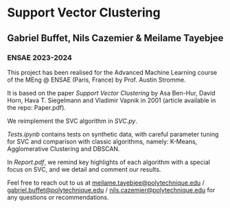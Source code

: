 # Support Vector Clustering

## Gabriel Buffet, Nils Cazemier & Meilame Tayebjee
### ENSAE 2023-2024

This project has been realised for the Advanced Machine Learning course of the MEng @ ENSAE (Paris, France) by Prof. Austin Stromme.

It is based on the paper _Support Vector Clustering_ by Asa Ben-Hur, David Horn, Hava T. Siegelmann and Vladimir Vapnik in 2001 (article available in the repo: Paper.pdf).

We reimplement the SVC algorithm in _SVC.py_.

_Tests.ipynb_ contains tests on synthetic data, with careful parameter tuning for SVC and comparison with classic algorithms, namely: K-Means, Agglomerative Clustering and DBSCAN.

In _Report.pdf_, we remind key highlights of each algorithm with a special focus on SVC, and we detail and comment our results. 

Feel free to reach out to us at meilame.tayebjee@polytechnique.edu / gabriel.buffet@polytechnique.edu / nils.cazemier@polytechnique.edu for any questions or recommendations.
